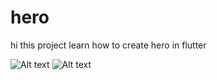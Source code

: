 # hero

hi this project learn how to create hero in flutter

![Alt text](./assets/images/image2.jpg?raw=true "Optional Title")
![Alt text](./assets/images/image3.jpg?raw=true "Optional Title")
